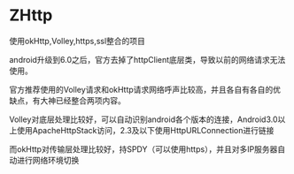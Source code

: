 # ZHttp
使用okHttp,Volley,https,ssl整合的项目

android升级到6.0之后，官方去掉了httpClient底层类，导致以前的网络请求无法使用。

官方推荐使用的Volley请求和okHttp请求网络呼声比较高，并且各自有各自的优缺点，有大神已经整合两项内容。

Volley对底层处理比较好，可以自动识别android各个版本的连接，Android3.0以上使用ApacheHttpStack访问，2.3及以下使用HttpURLConnection进行链接

而okHttp对传输层处理比较好，持SPDY（可以使用https），并且对多IP服务器自动进行网络环境切换

